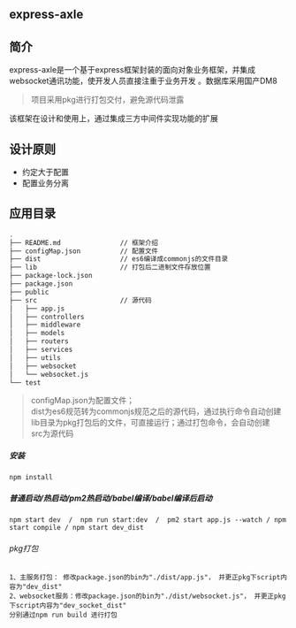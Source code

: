 express-axle
---
## 简介
express-axle是一个基于express框架封装的面向对象业务框架，并集成websocket通讯功能，使开发人员直接注重于业务开发
。数据库采用国产DM8
> 项目采用pkg进行打包交付，避免源代码泄露 

该框架在设计和使用上，通过集成三方中间件实现功能的扩展

## 设计原则
* 约定大于配置
* 配置业务分离

## 应用目录
```bash
.
├── README.md               // 框架介绍
├── configMap.json          // 配置文件
├── dist                    // es6编译成commonjs的文件目录
├── lib                     // 打包后二进制文件存放位置
├── package-lock.json
├── package.json
├── public
├── src                     // 源代码
│   ├── app.js
│   ├── controllers
│   ├── middleware
│   ├── models
│   ├── routers
│   ├── services
│   ├── utils
│   ├── websocket
│   └── websocket.js
└── test
```
> configMap.json为配置文件；<br/>
> dist为es6规范转为commonjs规范之后的源代码，通过执行命令自动创建<br/>
> lib目录为pkg打包后的文件，可直接运行；通过打包命令，会自动创建<br/>
> src为源代码

##### 安装
`npm install`
##### 普通启动/热启动/pm2热启动/babel编译/babel编译后启动
`npm start dev  /  npm run start:dev  /  pm2 start app.js --watch / npm start compile / npm start dev_dist `

###### pkg打包
```shell
1、主服务打包： 修改package.json的bin为"./dist/app.js"， 并更正pkg下script内容为"dev_dist"
2、websocket服务：修改package.json的bin为"./dist/websocket.js"， 并更正pkg下script内容为"dev_socket_dist"
分别通过npm run build 进行打包

```
